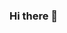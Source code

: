 ### Hi there 👋

<!--
**Janis2345/Janis2345** is a ✨ _special_ ✨ repository because its `README.md` (this file) appears on your GitHub profile.

Here are some ideas to get you started:

- 🔭 I’m currently studying in Polytech
- 🤔 I’m looking for help with studying in Polytech 
- 💬 Ask me about Polytech 
- 📫 How to reach me: find me in Polytech 
- 😄 Pronouns: polytechnic
